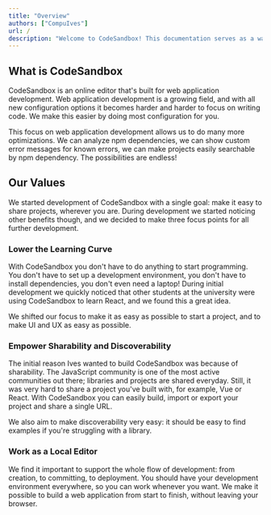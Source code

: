 ```yaml
---
title: "Overview"
authors: ["CompuIves"]
url: /
description: "Welcome to CodeSandbox! This documentation serves as a way for you to learn what CodeSandbox is, how to use it and what its APIs are."
---
```


## What is CodeSandbox

CodeSandbox is an online editor that's built for web application development.
Web application development is a growing field, and with all new configuration
options it becomes harder and harder to focus on writing code. We make this
easier by doing most configuration for you.

This focus on web application development allows us to do many more
optimizations. We can analyze npm dependencies, we can show custom error
messages for known errors, we can make projects easily searchable by npm
dependency. The possibilities are endless!

## Our Values

We started development of CodeSandbox with a single goal: make it easy to share
projects, wherever you are. During development we started noticing other
benefits though, and we decided to make three focus points for all further
development.

### Lower the Learning Curve

With CodeSandbox you don't have to do anything to start programming. You don't
have to set up a development environment, you don't have to install
dependencies, you don't even need a laptop! During initial development we
quickly noticed that other students at the university were using CodeSandbox to
learn React, and we found this a great idea.

We shifted our focus to make it as easy as possible to start a project, and to
make UI and UX as easy as possible.

### Empower Sharability and Discoverability

The initial reason Ives wanted to build CodeSandbox was because of sharability.
The JavaScript community is one of the most active communities out there;
libraries and projects are shared everyday. Still, it was very hard to share a
project you've built with, for example, Vue or React. With CodeSandbox you can
easily build, import or export your project and share a single URL.

We also aim to make discoverability very easy: it should be easy to find
examples if you're struggling with a library.

### Work as a Local Editor

We find it important to support the whole flow of development: from creation, to
committing, to deployment. You should have your development environment
everywhere, so you can work whenever you want. We make it possible to build a
web application from start to finish, without leaving your browser.
